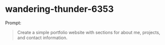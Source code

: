 # wandering-thunder-6353

Prompt:
> Create a simple portfolio website with sections for about me, projects, and contact information.